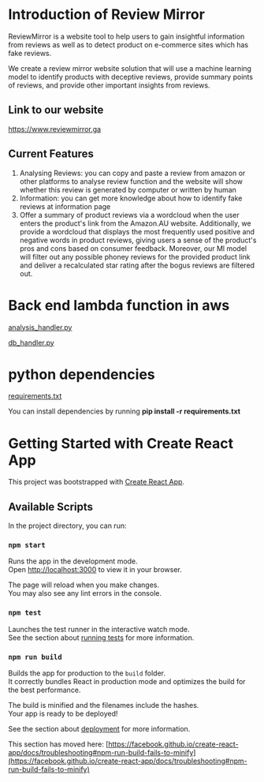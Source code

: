# Introduction of Review Mirror

ReviewMirror is a website tool to help users to gain insightful information from reviews as well as to detect product on e-commerce sites which has fake reviews.

We create a review mirror website solution that will use a machine learning model to identify products with deceptive reviews, provide summary points of reviews, and provide other important insights from reviews.

## Link to our website

https://www.reviewmirror.ga

## Current Features

1. Analysing Reviews: you can copy and paste a review from amazon or other platforms to analyse review function and the website will show whether this review is generated by computer or written by human
2. Information: you can get more knowledge about how to identify fake reviews at information page
3. Offer a summary of product reviews via a wordcloud when the user enters the product's link from the Amazon.AU website. Additionally, we provide a wordcloud that displays the most frequently used positive and negative words in product reviews, giving users a sense of the product's pros and cons based on consumer feedback. Moreover, our Ml model will filter out any possible phoney reviews for the provided product link and deliver a recalculated star rating after the bogus reviews are filtered out.

# Back end lambda function in aws

[analysis_handler.py](https://github.com/XuezhengLiu/ReviewMirror/blob/master/server/analysis_handler.py)

[db_handler.py](https://github.com/XuezhengLiu/ReviewMirror/blob/master/server/db_handler.py)

# python dependencies

[requirements.txt](https://github.com/XuezhengLiu/ReviewMirror/blob/master/Python/requirements.txt)

You can install dependencies by running **pip install -r requirements.txt**

# Getting Started with Create React App

This project was bootstrapped with [Create React App](https://github.com/facebook/create-react-app).

## Available Scripts

In the project directory, you can run:

### `npm start`

Runs the app in the development mode.\
Open [http://localhost:3000](http://localhost:3000) to view it in your browser.

The page will reload when you make changes.\
You may also see any lint errors in the console.

### `npm test`

Launches the test runner in the interactive watch mode.\
See the section about [running tests](https://facebook.github.io/create-react-app/docs/running-tests) for more information.

### `npm run build`

Builds the app for production to the `build` folder.\
It correctly bundles React in production mode and optimizes the build for the best performance.

The build is minified and the filenames include the hashes.\
Your app is ready to be deployed!

See the section about [deployment](https://facebook.github.io/create-react-app/docs/deployment) for more information.


This section has moved here: [https://facebook.github.io/create-react-app/docs/troubleshooting#npm-run-build-fails-to-minify](https://facebook.github.io/create-react-app/docs/troubleshooting#npm-run-build-fails-to-minify)
